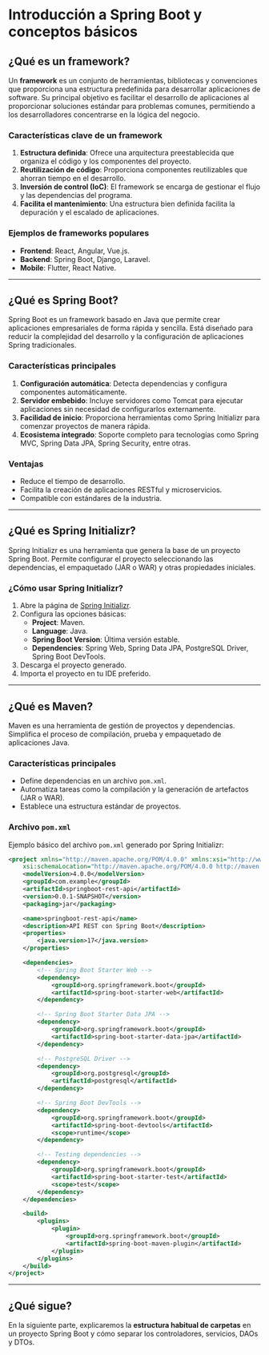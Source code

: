 
# Introducción a Spring Boot y conceptos básicos

## ¿Qué es un framework?

Un **framework** es un conjunto de herramientas, bibliotecas y convenciones que proporciona una estructura predefinida para desarrollar aplicaciones de software. 
Su principal objetivo es facilitar el desarrollo de aplicaciones al proporcionar soluciones estándar para problemas comunes, permitiendo a los desarrolladores concentrarse en la lógica del negocio.

### **Características clave de un framework**
1. **Estructura definida**: Ofrece una arquitectura preestablecida que organiza el código y los componentes del proyecto.
2. **Reutilización de código**: Proporciona componentes reutilizables que ahorran tiempo en el desarrollo.
3. **Inversión de control (IoC)**: El framework se encarga de gestionar el flujo y las dependencias del programa.
4. **Facilita el mantenimiento**: Una estructura bien definida facilita la depuración y el escalado de aplicaciones.

### **Ejemplos de frameworks populares**
- **Frontend**: React, Angular, Vue.js.
- **Backend**: Spring Boot, Django, Laravel.
- **Mobile**: Flutter, React Native.

---

## ¿Qué es Spring Boot?

Spring Boot es un framework basado en Java que permite crear aplicaciones empresariales de forma rápida y sencilla. Está diseñado para reducir la complejidad del desarrollo y la configuración de aplicaciones Spring tradicionales.

### **Características principales**
1. **Configuración automática**: Detecta dependencias y configura componentes automáticamente.
2. **Servidor embebido**: Incluye servidores como Tomcat para ejecutar aplicaciones sin necesidad de configurarlos externamente.
3. **Facilidad de inicio**: Proporciona herramientas como Spring Initializr para comenzar proyectos de manera rápida.
4. **Ecosistema integrado**: Soporte completo para tecnologías como Spring MVC, Spring Data JPA, Spring Security, entre otras.

### **Ventajas**
- Reduce el tiempo de desarrollo.
- Facilita la creación de aplicaciones RESTful y microservicios.
- Compatible con estándares de la industria.

---

## ¿Qué es Spring Initializr?

Spring Initializr es una herramienta que genera la base de un proyecto Spring Boot. Permite configurar el proyecto seleccionando las dependencias, el empaquetado (JAR o WAR) y otras propiedades iniciales.

### **¿Cómo usar Spring Initializr?**
1. Abre la página de [Spring Initializr](https://start.spring.io).
2. Configura las opciones básicas:
   - **Project**: Maven.
   - **Language**: Java.
   - **Spring Boot Version**: Última versión estable.
   - **Dependencies**: Spring Web, Spring Data JPA, PostgreSQL Driver, Spring Boot DevTools.
3. Descarga el proyecto generado.
4. Importa el proyecto en tu IDE preferido.

---

## ¿Qué es Maven?

Maven es una herramienta de gestión de proyectos y dependencias. Simplifica el proceso de compilación, prueba y empaquetado de aplicaciones Java.

### **Características principales**
- Define dependencias en un archivo `pom.xml`.
- Automatiza tareas como la compilación y la generación de artefactos (JAR o WAR).
- Establece una estructura estándar de proyectos.

### **Archivo `pom.xml`**
Ejemplo básico del archivo `pom.xml` generado por Spring Initializr:

```xml
<project xmlns="http://maven.apache.org/POM/4.0.0" xmlns:xsi="http://www.w3.org/2001/XMLSchema-instance"
    xsi:schemaLocation="http://maven.apache.org/POM/4.0.0 http://maven.apache.org/xsd/maven-4.0.0.xsd">
    <modelVersion>4.0.0</modelVersion>
    <groupId>com.example</groupId>
    <artifactId>springboot-rest-api</artifactId>
    <version>0.0.1-SNAPSHOT</version>
    <packaging>jar</packaging>

    <name>springboot-rest-api</name>
    <description>API REST con Spring Boot</description>
    <properties>
        <java.version>17</java.version>
    </properties>

    <dependencies>
        <!-- Spring Boot Starter Web -->
        <dependency>
            <groupId>org.springframework.boot</groupId>
            <artifactId>spring-boot-starter-web</artifactId>
        </dependency>

        <!-- Spring Boot Starter Data JPA -->
        <dependency>
            <groupId>org.springframework.boot</groupId>
            <artifactId>spring-boot-starter-data-jpa</artifactId>
        </dependency>

        <!-- PostgreSQL Driver -->
        <dependency>
            <groupId>org.postgresql</groupId>
            <artifactId>postgresql</artifactId>
        </dependency>

        <!-- Spring Boot DevTools -->
        <dependency>
            <groupId>org.springframework.boot</groupId>
            <artifactId>spring-boot-devtools</artifactId>
            <scope>runtime</scope>
        </dependency>

        <!-- Testing dependencies -->
        <dependency>
            <groupId>org.springframework.boot</groupId>
            <artifactId>spring-boot-starter-test</artifactId>
            <scope>test</scope>
        </dependency>
    </dependencies>

    <build>
        <plugins>
            <plugin>
                <groupId>org.springframework.boot</groupId>
                <artifactId>spring-boot-maven-plugin</artifactId>
            </plugin>
        </plugins>
    </build>
</project>
```

---

## ¿Qué sigue?

En la siguiente parte, explicaremos la **estructura habitual de carpetas** en un proyecto Spring Boot y cómo separar los controladores, servicios, DAOs y DTOs.
